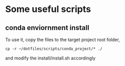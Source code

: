 # Some useful scripts

## conda enviornment install
To use it, copy the files to the target project root folder,
```
cp -r ~/dotfiles/scripts/conda_project/* ./
```
and modify the install/install.sh accordingly